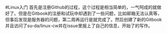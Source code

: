 #Linux入门
  首先是注册Github的过程，这个过程是相当简单的，一气呵成的就做好了。但是在Gitbook的注册和试玩中却遇到了一些问题，比如邮箱无法认真等，但事后发现是服务器的问题，第二周再运行是就完成了。然后创建了新的Gitbook并且访问了su-da/linux-cw并在issue里报上了自己的信息，开始了的写作。
